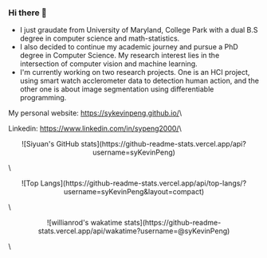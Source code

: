 ### Hi there 👋

- I just graudate from University of Maryland, College Park with a dual B.S degree in computer science and math-statistics.
- I also decided to continue my academic journey and pursue a PhD degree in Computer Science. My research interest lies in the intersection of computer vision and machine learning.
- I'm currently working on two research projects. One is an HCI project, using smart watch acclerometer data to detection human action, and the other one is about image segmentation using differentiable programming. 

My personal website: <a href="https://sykevinpeng.github.io/">https://sykevinpeng.github.io/</a>\

Linkedin: <a href="https://www.linkedin.com/in/sypeng2000/">https://www.linkedin.com/in/sypeng2000/</a>\

<p align="center">
![Siyuan's GitHub stats](https://github-readme-stats.vercel.app/api?username=syKevinPeng)
</p>\

<p align="center">
![Top Langs](https://github-readme-stats.vercel.app/api/top-langs/?username=syKevinPeng&layout=compact)
</p>\

<p align="center">
![willianrod's wakatime stats](https://github-readme-stats.vercel.app/api/wakatime?username=@syKevinPeng)
</p>\

